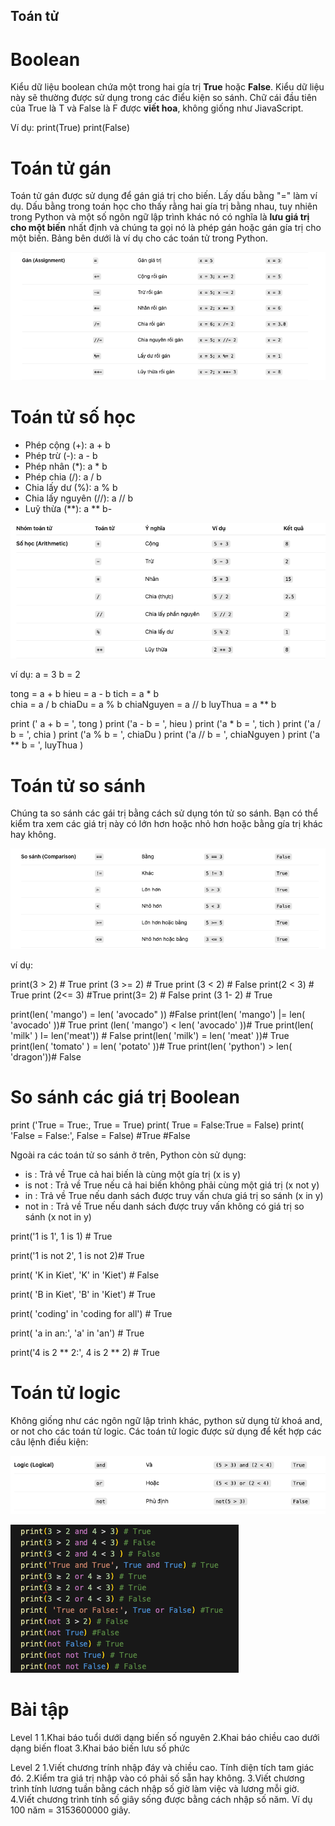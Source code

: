 ## Toán tử 
# Boolean 
Kiểu dữ liệu boolean chứa một trong hai gía trị **True** hoặc **False**. Kiểu dữ liệu này sẽ thường được sử dụng trong các điểu kiện so sánh. Chữ cái đầu tiên của True là T và False là F được **viết hoa**, không giống như JiavaScript. 

Ví dụ: 
print(True) 
print(False)

# Toán tử gán 
Toán tử gán được sử dụng để gán giá trị cho biến. Lấy dấu bằng "=" làm ví dụ. Dấu bằng trong toán học cho thấy rằng hai gía trị bằng nhau, tuy nhiên trong Python và một số ngôn ngữ lập trình khác nó có nghĩa là **lưu giá trị cho một biến** nhất định và chúng ta gọi nó là phép gán hoặc gán gía trị cho một biến. Bảng bên dưới là ví dụ cho các toán tử trong Python. 

![alt text](image-2.png)

# Toán tử số học 
- Phép cộng (+): a + b
- Phép trừ (-): a - b
- Phép nhân (*): a * b
- Phép chia (/): a / b
- Chia lấy dư (%): a % b
- Chia lấy nguyên (//): a // b
- Luỹ thừa (**): a ** b-

![alt text](image-3.png)
 
ví dụ: 
a = 3
b = 2

tong = a + b
hieu = a - b 
tich = a * b  
chia = a / b
chiaDu = a % b
chiaNguyen = a // b 
luyThua = a ** b 

 print (' a + b = ', tong )
 print ('a - b = ', hieu )
 print ('a * b = ', tich )
 print ('a / b = ', chia )
 print ('a % b = ', chiaDu )
 print ('a // b = ', chiaNguyen )
 print ('a ** b = ', luyThua )

# Toán tử so sánh

 Chúng ta so sánh các gái trị bằng cách sử dụng tón tử so sánh. Bạn có thể kiểm tra xem các giá trị này có lớn hơn hoặc nhỏ hơn hoặc bằng gía trị khác hay không.

![alt text](image-4.png)

ví dụ: 

print(3 > 2) # True
print (3 >= 2) # True
print (3 < 2) # False
print(2 < 3) # True
print (2<= 3) #True
print(3= 2) # False
print (3 1- 2) # True

print(len( 'mango') = len( 'avocado" )) #False
print(len( 'mango') |= len( 'avocado' ))# True
print (len( 'mango') < len( 'avocado' ))# True
print(len( 'milk' ) I= len('meat')) # False
print(len( 'milk') = len( 'meat' ))# True
print(len( 'tomato' ) = len( 'potato' ))# True
print(len( 'python') > len( 'dragon'))# False

# So sánh các giá trị Boolean
print ('True = True:, True = True)
print( True = False:True = False)
print( 'False = False:', False = False) #True #False

Ngoài ra các toán tử so sánh ở trên, Python còn sử dụng:
- is : Trả về True cả hai biến là cùng một gía trị (x is y)
- is not : Trả về True nếu cả hai biến không phải cùng một giá trị (x not y)
- in : Trả về True nếu danh sách được truy vấn chưa giá trị so sánh (x in y)
- not in : Trả về True nếu danh sách được truy vấn không có giá trị so sánh (x not in y)

print('1 is 1', 1 is 1) # True

print('1 is not 2', 1 is not 2)# True

print( 'K in Kiet', 'K' in 'Kiet') # False

print( 'B in Kiet', 'B' in 'Kiet') # True

print( 'coding' in 'coding for all') # True
 
print( 'a in an:', 'a' in 'an') # True

print('4 is 2 ** 2:', 4 is 2 ** 2) # True

# Toán tử logic 
Không giống như các ngôn ngữ lập trình khác, python sử dụng từ khoá and, or not cho các toán tử logic. Các toán tử logic được sử dụng để kết hợp các câu lệnh điều kiện: 

![alt text](image-5.png)

![alt text](image-6.png)

# Bài tập

Level 1
1.Khai báo tuổi dưới dạng biến số nguyên
2.Khai báo chiều cao dưới dạng biến float
3.Khai báo biến lưu số phức

Level 2
1.Viết chương trính nhập đáy và chiều cao. Tính
diện tích tam giác đó.
2.Kiểm tra giá trị nhập vào có phải số sẵn hay
không.
3.Viết chương trình tính lương tuần bằng cách
nhập số giờ làm việc và lương mỗi giờ.
4.Viết chương trình tính số giây sống được bằng
cách nhập số năm. Ví dụ 100 năm = 3153600000
giây.


